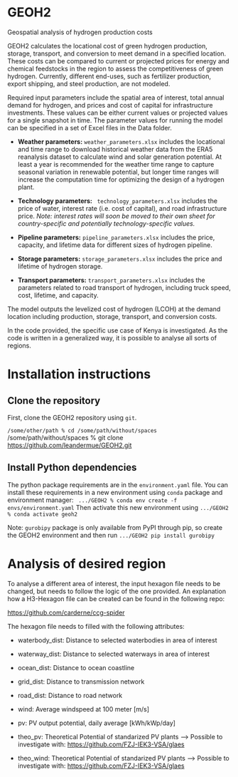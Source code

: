 # GEOH2
Geospatial analysis of hydrogen production costs

GEOH2 calculates the locational cost of green hydrogen production, storage, transport, and conversion to meet demand in a specified location. These costs can be compared to current or projected prices for energy and chemical feedstocks in the region to assess the competitiveness of green hydrogen. Currently, different end-uses, such as fertilizer production, export shipping, and steel production, are not modeled.

Required input parameters include the spatial area of interest, total annual demand for hydrogen, and prices and cost of capital for infrastructure investments. These values can be either current values or projected values for a single snapshot in time. The parameter values for running the model can be specified in a set of Excel files in the Data folder.

- **Weather parameters:** `weather_parameters.xlsx` includes the locational and time range to download historical weather data from the ERA5 reanalysis dataset to calculate wind and solar generation potential. At least a year is recommended for the weather time range to capture seasonal variation in renewable potential, but longer time ranges will increase the computation time for optimizing the design of a hydrogen plant.

- **Technology parameters:** ` technology_parameters.xlsx` includes the price of water, interest rate (i.e. cost of capital), and road infrastructure price. *Note: interest rates will soon be moved to their own sheet for country-specific and potentially technology-specific values.*

- **Pipeline parameters:** `pipeline_parameters.xlsx` includes the price, capacity, and lifetime data for different sizes of hydrogen pipeline.

- **Storage parameters:** `storage_parameters.xlsx` includes the price and lifetime of hydrogen storage.

- **Transport parameters:** `transport_parameters.xlsx` includes the parameters related to road transport of hydrogen, including truck speed, cost, lifetime, and capacity.

The model outputs the levelized cost of hydrogen (LCOH) at the demand location including production, storage, transport, and conversion costs. 

In the code provided, the specific use case of Kenya is investigated. As the code is written in a generalized way, it is possible to analyse all sorts of regions.


# Installation instructions
## Clone the repository
First, clone the GEOH2 repository using `git`. 

`/some/other/path % cd /some/path/without/spaces
`/some/path/without/spaces % git clone https://github.com/leandermue/GEOH2.git

## Install Python dependencies
The python package requirements are in the `environment.yaml` file. You can install these requirements in a new environment using `conda` package and environment manager: 
` .../GEOH2 % conda env create -f envs/environment.yaml`
Then activate this new environment using
`.../GEOH2 % conda activate geoh2`


Note: `gurobipy` package is only available from PyPI through pip, so create the GEOH2 environment and then run 
`.../GEOH2 pip install gurobipy`

# Analysis of desired region
To analyse a different area of interest, the input hexagon file needs to be changed, but needs to follow the logic of the one provided. An explanation how a H3-Hexagon file can be created can be found in the following repo:

https://github.com/carderne/ccg-spider

The hexagon file needs to filled with the following attributes:

  - waterbody_dist: Distance to selected waterbodies in area of interest
  - waterway_dist: Distance to selected waterways in area of interest
  - ocean_dist: Distance to ocean coastline 
  
  - grid_dist: Distance to transmission network
  
  - road_dist: Distance to road network
  
  - wind: Average windspeed at 100 meter [m/s]
  - pv: PV output potential, daily average [kWh/kWp/day]
  
  - theo_pv: Theoretical Potential of standarized PV plants       --> Possible to investigate with: https://github.com/FZJ-IEK3-VSA/glaes
  - theo_wind: Theoretical Potential of standarized PV plants     --> Possible to investigate with: https://github.com/FZJ-IEK3-VSA/glaes
  
  
  
  
  
